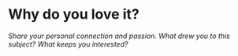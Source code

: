 # Why do you love it?

*Share your personal connection and passion. What drew you to this subject? What keeps you interested?*

